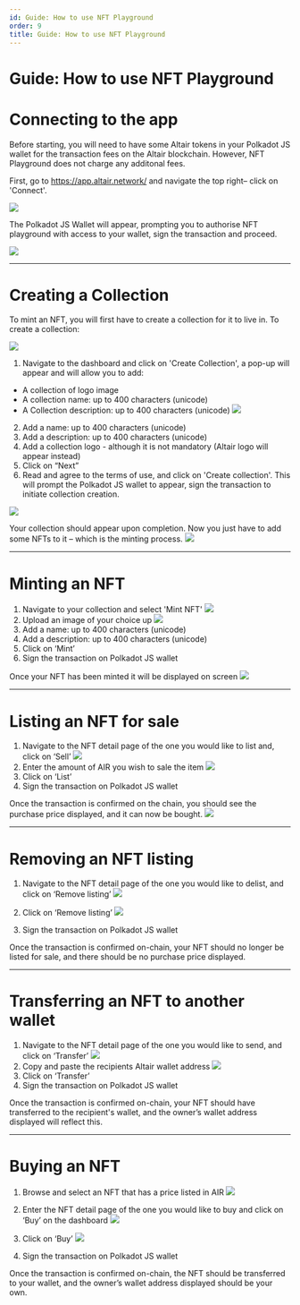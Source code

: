```yaml
---
id: Guide: How to use NFT Playground
order: 9
title: Guide: How to use NFT Playground
---
```

  # **Guide: How to use NFT Playground**

# Connecting to the app

Before starting, you will need to have  some Altair tokens in your Polkadot JS wallet for the transaction fees on the Altair blockchain. However, NFT Playground does not charge any additonal fees.

First, go to https://app.altair.network/ and navigate the top right– click on 'Connect'. 

![](https://storage.googleapis.com/centrifuge-hackmd/upload_b15a427cbed854f60feb9725d98ba077.png)


The Polkadot JS Wallet will appear, prompting you to authorise NFT playground with access to your wallet, sign the transaction and proceed.

![](https://storage.googleapis.com/centrifuge-hackmd/upload_25fc9d2d483f92398abde3c84f990589.png)


---

# Creating a Collection
To mint an NFT, you will first have to create a collection for it to live in. To create a collection:

![](https://storage.googleapis.com/centrifuge-hackmd/upload_e70667a95130ca7e13fa10a2dee9d7de.png)

1)	Navigate to the dashboard and  click on 'Create Collection', a pop-up will appear and will allow you to add:

-	A collection of logo image
-	A collection name: up to 400 characters (unicode)
-	A Collection description: up to 400 characters (unicode)
![](https://storage.googleapis.com/centrifuge-hackmd/upload_6eae03d4c17a6ada749734a9f3af935b.png)

2)	Add a name: up to 400 characters (unicode)
3)	Add a description: up to 400 characters (unicode)
4)	Add a collection logo - although it is not mandatory (Altair logo will appear instead) 
5)	Click on  “Next”
6)	Read and agree to the terms of use, and click on 'Create collection'. This will prompt the Polkadot JS wallet to appear, sign the transaction to initiate collection creation.

![](https://storage.googleapis.com/centrifuge-hackmd/upload_d04296658ce983df69c8e41798a26a2c.png)

 
Your collection should appear upon completion. Now you just have to add some NFTs to it – which is the minting process.
![](https://storage.googleapis.com/centrifuge-hackmd/upload_546dc0ee9e88b037d13c844279309a59.png)


---

# Minting an NFT 

1)	Navigate to your collection and select 'Mint NFT'
![](https://storage.googleapis.com/centrifuge-hackmd/upload_9ef2f0dbd4335cbc454a7175d6eb8d8b.png)
2)	Upload an image of your choice up 
![](https://storage.googleapis.com/centrifuge-hackmd/upload_dc46f49b5b22bdf65f905dd7c64a9395.png)
3)	Add a name: up to 400 characters (unicode)
4)	Add a description: up to 400 characters (unicode)
5)	Click on ‘Mint’
6)	Sign the transaction on Polkadot JS wallet


Once your NFT has been minted it will be displayed on screen
![](https://storage.googleapis.com/centrifuge-hackmd/upload_b6b6669572ed94ee410aaf590b960429.png)


---

# Listing an NFT for sale


1)	Navigate to the NFT detail page of the one you would like to list and, click on ‘Sell’
![](https://storage.googleapis.com/centrifuge-hackmd/upload_d31786ce5a6015bad0a7781bccd3caba.png)
2)	Enter the amount of AIR you wish to sale the item
![](https://storage.googleapis.com/centrifuge-hackmd/upload_3ab0bf785965db676f406cffbfcde081.png)
3)	Click on ‘List’
4)	Sign the transaction on Polkadot JS wallet

Once the transaction is confirmed on the chain, you should see the purchase price displayed, and it can now be bought.
![](https://storage.googleapis.com/centrifuge-hackmd/upload_74045c9a7e5b3e243d720474d7e1e169.png)


---
 
 
# Removing an NFT listing
 
1.	Navigate to the NFT detail page of the one you would like to delist, and click on ‘Remove listing’
![](https://storage.googleapis.com/centrifuge-hackmd/upload_9ec4501e750dc2f89c97262daddc547f.png)
 
2.	Click on ‘Remove listing’
![](https://storage.googleapis.com/centrifuge-hackmd/upload_a48bfb262cb73f39684413d2169efa95.png)

3.	Sign the transaction on Polkadot JS wallet

Once the transaction is confirmed on-chain, your NFT should no longer be listed for sale, and there should be no purchase price displayed.


---

# Transferring an NFT to another wallet

 
1)	Navigate to the NFT detail page of the one you would like to send, and click on ‘Transfer’
![](https://storage.googleapis.com/centrifuge-hackmd/upload_5d177d8059c0da983acfa455a980b317.png)
2)	Copy and paste the recipients Altair wallet address
![](https://storage.googleapis.com/centrifuge-hackmd/upload_6df97fa74b0dd2e72dd7c32f278fb860.png)
3)	Click on ‘Transfer’
4)	Sign the transaction on Polkadot JS wallet

Once the transaction is confirmed on-chain, your NFT should have transferred to the recipient's wallet, and the owner’s wallet address displayed will reflect this.

---

# Buying an NFT
1.	Browse and select an NFT that has a price listed in AIR
![](https://storage.googleapis.com/centrifuge-hackmd/upload_bbd062049a77161479ae9af88606d9aa.png)
2.	Enter the NFT detail page of the one you would like to buy and click on ‘Buy’ on the dashboard
![](https://storage.googleapis.com/centrifuge-hackmd/upload_5812a95a9758f7c6d929535425acddb2.png)
3.	Click on ‘Buy’
![](https://storage.googleapis.com/centrifuge-hackmd/upload_b96405c387d0351b05b28d163f290d06.png)

4.	Sign the transaction on Polkadot JS wallet

Once the transaction is confirmed on-chain, the NFT should be transferred to your wallet, and the owner’s wallet address displayed should be your own.
